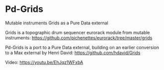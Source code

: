 # Pd-Grids
Mutable instruments Grids as a Pure Data external

Grids is a topographic drum sequencer eurorack module from mutable instruments: https://github.com/pichenettes/eurorack/tree/master/grids

Pd-Grids is a port to a Pure Data external, building on an earlier conversion to a Max external by Henri David: https://github.com/hdavid/Grids

Video: https://youtu.be/EhJqz1WFxbA
